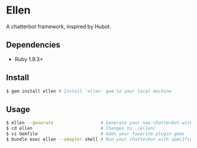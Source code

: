 # Ellen
A chatterbot framework, inspired by Hubot.

## Dependencies
* Ruby 1.9.3+

## Install
```sh
$ gem install ellen # Install `ellen` gem to your local machine
```

## Usage
```sh
$ ellen --generate                  # Generate your new chatterbot with ./ellen/ directory
$ cd ellen                          # Changes to ./ellen/
$ vi Gemfile                        # Adds your favorite plugin gems
$ bundle exec ellen --adapter shell # Run your chatterbot with specified adapter
```
